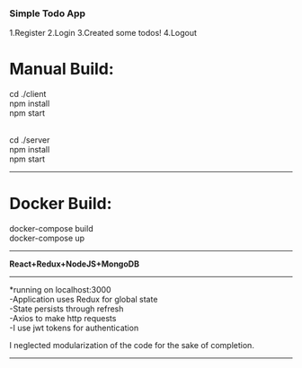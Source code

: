 <h3>Simple Todo App</h3>
1.Register
2.Login
3.Created some todos!
4.Logout

<h1> Manual Build:</h1>
cd ./client <br/>
npm install <br/>
npm start   <br/>
<br/>

cd ./server <br/>
npm install <br/>
npm start <br/>

************
<h1>Docker Build:</h1>
docker-compose build <br/>
docker-compose up <br/>



************

<b>React+Redux+NodeJS+MongoDB</b>

************
*running on localhost:3000 <br/>
-Application uses Redux for global state  <br/>
-State persists through refresh  <br/>
-Axios to make http requests  <br/>
-I use jwt tokens for authentication  <br/>


I neglected modularization of the code for the sake of completion.
************
